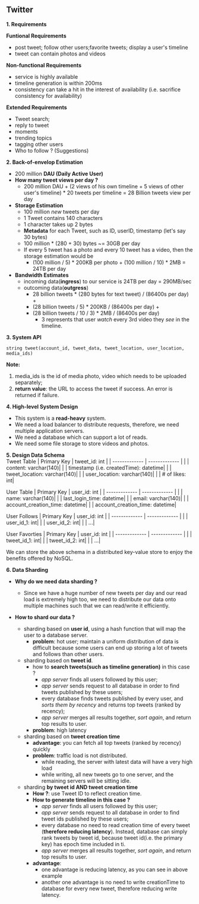 ## Twitter

**1. Requirements**  

**Funtional Requirements**
- post tweet; follow other users;favorite tweets; display a user's timeline
- tweet can contain photos and videos

**Non-functional Requirements**
- service is highly available
- timeline generation is within 200ms
- consistency can take a hit in the interest of availability (i.e. sacrifice consistency for availability)

**Extended Requirements**
- Tweet search;
- reply to tweet
- moments
- trending topics
- tagging other users
- Who to follow ? (Suggestions)

**2. Back-of-envelop Estimation**  
- 200 million **DAU (Daily Active User)**
- **How many tweet views per day ?**
    - 200 million DAU + (2 views of his own timeline + 5 views of other user's timeline) * 20 tweets per timeline = 28 Billion tweets view per day 
- **Storage Estimation**
    - 100 million _new_ tweets per day
    - 1 Tweet contains 140 characters
    - 1 character takes up 2 bytes
    - **Metadata** for each Tweet, such as ID, userID, timestamp (let's say 30 bytes)
    - 100 million * (280 + 30) bytes ~= 30GB per day
    - If every 5 tweet has a photo and every 10 tweet has a video, then the storage estimation would be
      - (100 million / 5) * 200KB per photo + (100 million / 10) * 2MB = 24TB per day
- **Bandwidth Estimates**
    - incoming data(**ingress**) to our service is 24TB per day  = 290MB/sec
    - outcoming data(**outgress**)
        - 28 billion tweets * (280 bytes for text tweet) / (86400s per day) +
        - (28 billion tweets / 5) * 200KB / (86400s per day) +
        - (28 billion tweets / 10 / 3) * 2MB / (86400s per day) 
            - 3 represents that user _watch_ every 3rd video they _see_ in the timeline.

**3. System API**

```
string tweet(account_id, tweet_data, tweet_location, user_location, media_ids)
```

**Note:**  
1. media_ids is the id of media photo, video which needs to be uploaded separately;
2. **return value**: the URL to access the tweet if success. An error is returned if failure.


**4. High-level System Design**  
- This system is a **read-heavy** system.
- We need a load balancer to distribute requests, therefore, we need multiple application servers.
- We need a database which can support a lot of reads.
- We need some file storage to store videos and photos.


**5. Design Data Schema**  
Tweet Table
|   Primary Key |      tweet_id: int    |
| ------------- |  ------------- |
|   | content: varchar(140)|
|   | timestamp (i.e. createdTime): datetime|
|   | tweet_location: varchar(140)|
|   | user_location: varchar(140)|
|   | # of likes: int|

User Table
|   Primary Key |      user_id: int    |
| ------------- |  ------------- |
|   | name: varchar(140)|
|   | last_login_time: datetime|
|   | email: varchar(140)|
|   | account_creation_time: datetime|
|   | account_creation_time: datetime|

User Follows
|   Primary Key |      user_id: int    |
| ------------- |  ------------- |
|   | user_id_1: int|
|   | user_id_2: int|
|   | ...|

User Favorties
|   Primary Key |      user_id: int    |
| ------------- |  ------------- |
|   | tweet_id_1: int|
|   | tweet_id_2: int|
|   | ...|

We can store the above schema in a distributed key-value store to enjoy the benefits offered by NoSQL.

**6. Data Sharding**
- **Why do we need data sharding ?**
    - Since we have a huge number of new tweets per day and our read load is extremely high too, we need to distribute our data onto multiple machines such that we can read/write it efficiently.

- **How to shard our data ?**
    - sharding based on **user id**, using a hash function that will map the user to a database server.
        - **problem**: hot user; maintain a uniform distribution of data is difficult because some users can end up storing a lot of tweets and follows than other users.
    - sharding based on **tweet id**.
        - how to **search tweets(such as timeline generation)** in this case ?
            - _app server_ finds all users followed by this user;
            - _app server_ sends request to all database in order to find tweets published by these users;
            - every database finds tweets published by every user, and _sorts them by recency_ and returns top tweets (ranked by recency);
            - _app server_ merges all results together, _sort again_, and return top results to user.
        - **problem**: high latency
    - sharding based on **tweet creation time**
        - **advantage**: you can fetch all top tweets (ranked by recency) quickly
        - **problem**: traffic load is not distributed.
            - while reading, the server with latest data will have a very high load
            - while writing, all new tweets go to one server, and the remaining servers will be sitting idle. 
    - sharding **by tweet id AND tweet creation time**
        - **How ?**: use Tweet ID to reflect creation time.
        - **How to generate timeline in this case ?**
            - _app server_ finds all users followed by this user;
            - _app server_ sends request to all database in order to find tweet ids published by these users;
            - every database no need to read creation time of every tweet (**therefore reducing latency**). Instead, database can simply rank tweets by tweet id, because tweet id(i.e. the primary key) has epoch time included in ti.
            - _app server_ merges all results together, _sort again_, and return top results to user.
        - **advantage**:
            - one advantage is reducing latency, as you can see in above example
            - another one advantage is no need to write creationTime to database for every new tweet, therefore reducing write latency. 


